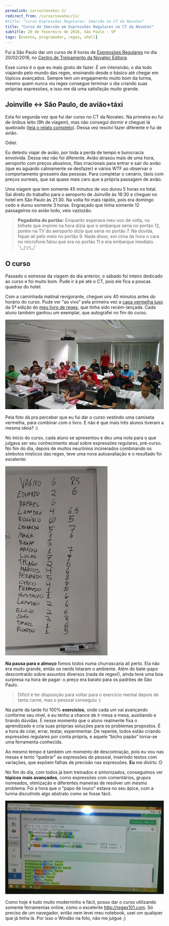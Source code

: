 ```yaml
---
permalink: curso/novatec-2/
redirect_from: /curso/novatec/ii/
#title: "Curso Expressões Regulares: Imersão no CT da Novatec"
title: "Curso de Imersão em Expressões Regulares no CT da Novatec"
subtitle: 20 de fevereiro de 2016, São Paulo - SP
tags: [evento, programador, regex, shell]
---
```


Fui à São Paulo dar um curso de 8 horas de [Expressões Regulares](http://aurelio.net/regex/) no dia 20/02/2016, no [Centro de Treinamento da Novatec Editora](http://ctnovatec.com.br).

Esse curso é o que eu mais gosto de fazer. É um intensivão, o dia todo viajando pelo mundo das regex, ensinando desde o básico até chegar em tópicos avançados. Sempre tem um engajamento muito bom da turma, mesmo quem nunca viu regex consegue terminar o dia criando suas próprias expressões, e isso me dá uma satisfação muito grande.


## Joinville ↔︎ São Paulo, de avião+táxi

Esta foi segunda vez que fui dar curso no CT da Novatec. Na primeira eu fui de ônibus leito (9h de viagem), mas não consegui dormir e cheguei lá quebrado ([leia o relato completo](../i/)). Dessa vez resolvi fazer diferente e fui de avião.

Odiei.

Eu detesto viajar de avião, por toda a perda de tempo e burocracia envolvida. Dessa vez não foi diferente. Avião atrasou mais de uma hora, aeroporto com preços abusivos, filas irracionais para entrar e sair do avião (que eu aguardo calmamente se desfazer) e vários WTF ao observar o comportamento grosseiro das pessoas. Para completar o cenário, táxis com preços surreais, que sai quase mais caro que a própria passagem de avião.

Uma viagem que tem somente 45 minutos de voo durou 5 horas no total. Saí direto do trabalho para o aeroporto de Joinville às 16:30 e cheguei no hotel em São Paulo às 21:30. Na volta foi mais rápido, pois era domingo cedo e durou somente 3 horas. Engraçado que tinha somente 12 passageiros no avião todo, veio vaziozão.

> **Pegadinha do portão:** Enquanto esperava meu voo de volta, no bilhete que imprimi na hora dizia que o embarque seria no portão 12, porém na TV do aeroporto dizia que seria no portão 7. Na dúvida, fiquei ali pelo meio no portão 9. Nada disso, em cima da hora o cara no microfone falou que era no portão 11 e era embarque imediato. ¯\\\_(ツ)\_/¯


## O curso

Passado o estresse da viagem do dia anterior, o sábado foi inteiro dedicado ao curso e foi muito bom. Pude ir à pé até o CT, pois ele fica a poucas quadras do hotel.

Com a caminhada matinal revigorante, cheguei uns 40 minutos antes do horário do curso. Pude ver “ao vivo” pela primeira vez a [capa vermelha luxo](https://twitter.com/novateceditora/status/699232860134367232) da 5ª edição do [meu livro de regex](http://www.piazinho.com.br), que tinha sido recém-lançada. Cada aluno também ganhou um exemplar, que autografei no fim do curso.

[![Sala lotada no curso de Expressões Regulares](turma-800.jpg)](turma.jpg)

Pela foto dá pra perceber que eu fui dar o curso vestindo uma camiseta vermelha, para combinar com o livro. E não é que mais três alunos tiveram a mesma ideia? :)

No início do curso, cada aluno se apresentou e deu uma nota para o que julgava ser seu conhecimento atual sobre expressões regulares, pré-curso. No fim do dia, depois de muitos neurônios incinerados combinando os símbolos místicos das regex, teve uma nova autoavaliação e o resultado foi excelente:

![Antes e depois de cada aluno](notas.jpg)

**Na pausa para o almoço** fomos todos numa churrascaria ali perto. Ela não era muito grande, então os nerds lotaram o ambiente. Além do bate-papo descontraído sobre assuntos diversos (nada de regex!), ainda teve uma boa surpresa na hora de pagar: o preço era barato para os padrões de São Paulo.

> Difícil é ter disposição para voltar para o exercício mental depois de tanta carne, mas o pessoal conseguiu :)

Na parte da tarde foi 100% **exercícios**, onde cada um vai avançando conforme seu nível, e eu tenho a chance de ir mesa a mesa, auxiliando e tirando dúvidas. É nesse momento que o aluno realmente fixa o aprendizado e cria suas próprias soluções para os problemas propostos. É a hora de criar, errar, testar, experimentar. De repente, todos estão criando expressões regulares por conta própria, e aquele “bicho papão” torna-se uma ferramenta conhecida.

Ao mesmo tempo é também um momento de descontração, pois eu vou nas mesas e tento “quebrar” as expressões do pessoal, inserindo textos com variações, que expõem falhas de precisão nas expressões. **Eu** me divirto :D

No fim do dia, com todos já bem treinados e sintonizados, conseguimos ver **tópicos mais avançados**, como expressões com comentários, grupos nomeados, otimização e diferentes maneiras de resolver um mesmo problema. Foi a hora que o “papo de louco” estava no seu ápice, com a turma discutindo algo abstrato como se fosse fácil.

![Expressão que estávamos analisando](regex.jpg)

Como hoje é tudo muito moderninho e fácil, posso dar o curso utilizando somente ferramentas online, como o excelente http://regex101.com. Só preciso de um navegador, então nem levei meu notebook, usei um qualquer que já tinha lá. Por isso o Windão na foto, não me julgue ;)
